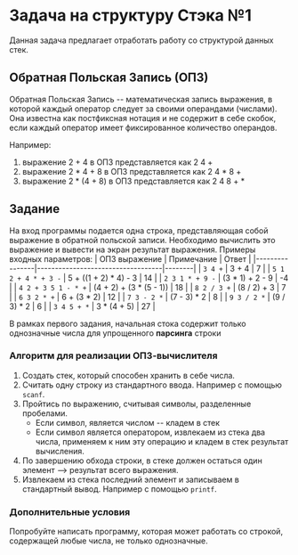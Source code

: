 # Задача на структуру Стэка №1
Данная задача предлагает отработать работу со структурой данных стек.
## Обратная Польская Запись (ОПЗ)
Обратная Польская Запись -- математическая запись выражения, в которой каждый оператор следует за своими операндами (числами).
Она известна как постфиксная нотация и не содержит в себе скобок, если каждый оператор имеет фиксированное количество операндов.

Например:
1) выражение 2 + 4 в ОПЗ представляется как 2 4 +
2) выражение 2 * 4 + 8 в ОПЗ представляется как 2 4 * 8 +
3) выражение 2 * (4 + 8) в ОПЗ представляется как 2 4 8 + *

## Задание
На вход программы подается одна строка, представляющая собой выражение в обратной польской записи.
Необходимо вычислить это выражение и вывести на экран результат выражения.
Примеры входных параметров:
| ОПЗ выражение | Примечание                       | Ответ |
|----------------|-----------------------------------|--------|
| `3 4 +`        | 3 + 4                             | 7      |
| `5 1 2 + 4 * + 3 -` | 5 + ((1 + 2) * 4) - 3       | 14     |
| `2 3 1 * + 9 -` | (3 * 1) + 2 - 9                  | -4     |
| `4 2 + 3 5 1 - * +` | (4 + 2) + (3 * (5 - 1))     | 18     |
| `8 2 / 3 +`    | (8 / 2) + 3                       | 7      |
| `6 3 2 * +`    | 6 + (3 * 2)                       | 12     |
| `7 3 - 2 *`    | (7 - 3) * 2                       | 8      |
| `9 3 / 2 *`    | (9 / 3) * 2                       | 6      |
| `3 4 5 + *`    | 3 * (4 + 5)                       | 27     |

В рамках первого задания, начальная стока содержит только однозначные числа для упрощенного **парсинга** строки
### Алгоритм для реализации ОПЗ-вычислителя
1) Создать стек, который способен хранить в себе числа.
2) Считать одну строку из стандартного ввода. Например с помощью `scanf`.
3) Пройтись по выражению, считывая символы, разделенные пробелами.
   * Если символ, является числом -- кладем в стек
   * Если символ является оператором, извлекаем из стека два числа, применяем к ним эту операцию и кладем в стек результат вычисления.
4) По завершению обхода строки, в стеке должен остаться один элемент --> результат всего выражения.
5) Извлекаем из стека последний элемент и записываем в стандартный вывод. Например с помощью `printf`.

### Дополнительные условия
Попробуйте написать программу, которая может работать со строкой, содержащей любые числа, не только однозначные.
